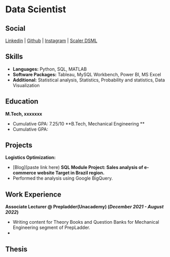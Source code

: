 # Data Scientist
## Social
[Linkedin](https://www.linkedin.com/in/) |
[Github](https://github.com/) |
[Instagram](https://www.instagram.com/) |
[Scaler DSML](https://www.scaler.com/)
## Skills
- **Languages:** Python, SQL, MATLAB
- **Software Packages:** Tableau, MySQL Workbench, Power BI, MS Excel
- **Additional:** Statistical analysis, Statistics, Probability and statistics, Data Visualization
## Education							       		
**M.Tech, xxxxxxx**	
- Cumulative GPA: 7.25/10
**B.Tech, Mechanical Engineering **
- Cumulative GPA:
## Projects
**Logistics Optimization:**
- [Blog](paste link here)
**SQL Module Project: Sales analysis of e-commerce website Target in Brazil region.**
- Performed the analysis using Google BigQuery.
## Work Experience
**Associate Lecturer @ Prepladder(Unacademy) (_December 2021 - August 2022_)**
-  Writing content for Theory Books and Question Banks for Mechanical Engineering segment of PrepLadder.
-
## Thesis
